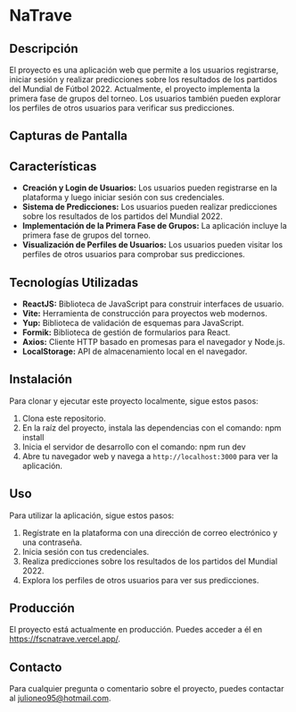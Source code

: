 # NaTrave

## Descripción
El proyecto es una aplicación web que permite a los usuarios registrarse, iniciar sesión y realizar predicciones sobre los resultados de los partidos del Mundial de Fútbol 2022. Actualmente, el proyecto implementa la primera fase de grupos del torneo. Los usuarios también pueden explorar los perfiles de otros usuarios para verificar sus predicciones.

## Capturas de Pantalla
<!-- Agrega aquí algunas capturas de pantalla del proyecto en acción -->

## Características
- **Creación y Login de Usuarios:** Los usuarios pueden registrarse en la plataforma y luego iniciar sesión con sus credenciales.
- **Sistema de Predicciones:** Los usuarios pueden realizar predicciones sobre los resultados de los partidos del Mundial 2022.
- **Implementación de la Primera Fase de Grupos:** La aplicación incluye la primera fase de grupos del torneo.
- **Visualización de Perfiles de Usuarios:** Los usuarios pueden visitar los perfiles de otros usuarios para comprobar sus predicciones.

## Tecnologías Utilizadas
- **ReactJS:** Biblioteca de JavaScript para construir interfaces de usuario.
- **Vite:** Herramienta de construcción para proyectos web modernos.
- **Yup:** Biblioteca de validación de esquemas para JavaScript.
- **Formik:** Biblioteca de gestión de formularios para React.
- **Axios:** Cliente HTTP basado en promesas para el navegador y Node.js.
- **LocalStorage:** API de almacenamiento local en el navegador.

## Instalación
Para clonar y ejecutar este proyecto localmente, sigue estos pasos:

1. Clona este repositorio.
2. En la raíz del proyecto, instala las dependencias con el comando: npm install
3. Inicia el servidor de desarrollo con el comando: npm run dev
4. Abre tu navegador web y navega a `http://localhost:3000` para ver la aplicación.

## Uso
Para utilizar la aplicación, sigue estos pasos:

1. Regístrate en la plataforma con una dirección de correo electrónico y una contraseña.
2. Inicia sesión con tus credenciales.
3. Realiza predicciones sobre los resultados de los partidos del Mundial 2022.
4. Explora los perfiles de otros usuarios para ver sus predicciones.

## Producción
El proyecto está actualmente en producción. Puedes acceder a él en <a href="https://fscnatrave.vercel.app/" target="_blank">https://fscnatrave.vercel.app/</a>.


## Contacto
Para cualquier pregunta o comentario sobre el proyecto, puedes contactar al julioneo95@hotmail.com.


